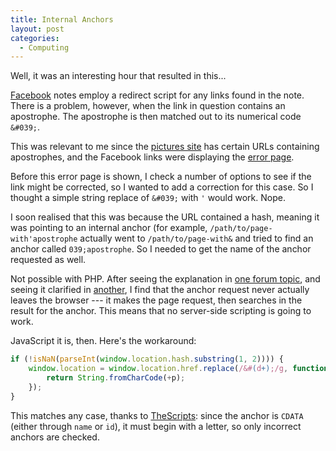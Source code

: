 ```yaml
---
title: Internal Anchors
layout: post
categories:
  - Computing
---
```

Well, it was an interesting hour that resulted in this...

[Facebook](https://www.facebook.com) notes employ a redirect script for any links found in the note. There is a problem, however, when the link in question contains an apostrophe. The apostrophe is then matched out to its numerical code `&#039;`.

This was relevant to me since the [pictures site](https://pictures.scholesmafia.co.uk/index.php/) has certain URLs containing apostrophes, and the Facebook links were displaying the [error page](https://pictures.scholesmafia.co.uk/index.php/error).

Before this error page is shown, I check a number of options to see if the link might be corrected, so I wanted to add a correction for this case. So I thought a simple string replace of `&#039;` with `'` would work. Nope.

I soon realised that this was because the URL contained a hash, meaning it was pointing to an internal anchor (for example, `/path/to/page-with'apostrophe` actually went to `/path/to/page-with&` and tried to find an anchor called `039;apostrophe`. So I needed to get the name of the anchor requested as well.

Not possible with PHP. After seeing the explanation in [one forum topic](https://www.webmasterworld.com/forum92/528.htm), and seeing it clarified in [another](https://www.webmasterworld.com/forum88/2665.htm), I find that the anchor request never actually leaves the browser --- it makes the page request, then searches in the result for the anchor. This means that no server-side scripting is going to work.

JavaScript it is, then. Here's the workaround:

```js
if (!isNaN(parseInt(window.location.hash.substring(1, 2)))) {
    window.location = window.location.href.replace(/&#(d+);/g, function(w, p) {
        return String.fromCharCode(+p);
    });
}
```

This matches any case, thanks to [TheScripts](http://thescripts.com/forum/thread152866.html): since the anchor is `CDATA` (either through `name` or `id`), it must begin with a letter, so only incorrect anchors are checked.
